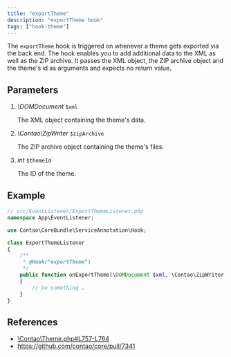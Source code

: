 ```yaml
---
title: "exportTheme"
description: "exportTheme hook"
tags: ["hook-theme"]
---
```


The `exportTheme` hook is triggered on whenever a theme gets exported via the 
back end. The hook enables you to add additional data to the XML as well as the
ZIP archive. It passes the XML object, the ZIP archive object and the theme's 
id as arguments and expects no return value.


## Parameters

1. *\DOMDocument* `$xml`

    The XML object containing the theme's data.

2. *\Contao\ZipWriter* `$zipArchive`

    The ZIP archive object containing the theme's files.

3. *int* `$themeId`

    The ID of the theme.


## Example

```php
// src/EventListener/ExportThemeListener.php
namespace App\EventListener;

use Contao\CoreBundle\ServiceAnnotation\Hook;

class ExportThemeListener
{
    /**
     * @Hook("exportTheme")
     */
    public function onExportTheme(\DOMDocument $xml, \Contao\ZipWriter $zipArchive, int $themeId): void
    {
        // Do something …
    }
}
```


## References

* [\Contao\Theme.php#L757-L764](https://github.com/contao/contao/blob/4.7.6/core-bundle/src/Resources/contao/classes/Theme.php#L757-L764)
* https://github.com/contao/core/pull/7341
